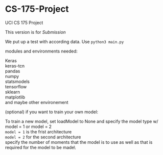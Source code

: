 
# CS-175-Project
UCI CS 175 Project 

This version is for *Submission*

We put up a test with according data. Use `python3 main.py`

modules and environments needed:

Keras\
keras-tcn\
pandas\
numpy\
statsmodels\
tensorflow\
sklearn\
matplotlib\
and maybe other environement

(optional) if you want to train your own model:

To train a new model, set loadModel to None and specify the model type w/ model = 1 or model = 2\
`model = 1` is the frist architecture\
`model = 2` for the second architecture\
specify the number of moments that the model is to use as well as that is required for the model to be made\
